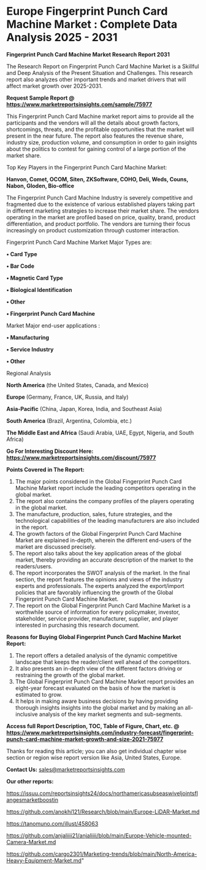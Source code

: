 # Europe Fingerprint Punch Card Machine Market : Complete Data Analysis 2025 - 2031

<strong>Fingerprint Punch Card Machine Market Research Report 2031</strong>

The Research Report on Fingerprint Punch Card Machine Market is a Skillful and Deep Analysis of the Present Situation and Challenges. This research report also analyzes other important trends and market drivers that will affect market growth over 2025-2031.

<strong>Request Sample Report @ <a href=https://www.marketreportsinsights.com/sample/75977>https://www.marketreportsinsights.com/sample/75977</a></strong>

This Fingerprint Punch Card Machine market report aims to provide all the participants and the vendors will all the details about growth factors, shortcomings, threats, and the profitable opportunities that the market will present in the near future. The report also features the revenue share, industry size, production volume, and consumption in order to gain insights about the politics to contest for gaining control of a large portion of the market share.

Top Key Players in the Fingerprint Punch Card Machine Market:

<strong>Hanvon, Comet, OCOM, Siten, ZKSoftware, COHO, Deli, Weds, Couns, Nabon, Gloden, Bio-office</strong>

The Fingerprint Punch Card Machine Industry is severely competitive and fragmented due to the existence of various established players taking part in different marketing strategies to increase their market share. The vendors operating in the market are profiled based on price, quality, brand, product differentiation, and product portfolio. The vendors are turning their focus increasingly on product customization through customer interaction.

Fingerprint Punch Card Machine Market Major Types are:

<strong>• Card Type

• Bar Code

• Magnetic Card Type

• Biological Identification

• Other

• Fingerprint Punch Card Machine</strong>

Market Major end-user applications :

<strong>• Manufacturing

• Service Industry

• Other</strong>

Regional Analysis

</u><strong><b>North America</b></strong> (the United States, Canada, and Mexico)

<strong><b>Europe </b></strong>(Germany, France, UK, Russia, and Italy)

<strong><b>Asia-Pacific</b></strong> (China, Japan, Korea, India, and Southeast Asia)

<strong><b>South America</b></strong> (Brazil, Argentina, Colombia, etc.)

<strong><b>The Middle East and Africa</b></strong> (Saudi Arabia, UAE, Egypt, Nigeria, and South Africa)

<strong>Go For Interesting Discount Here: <a href=https://www.marketreportsinsights.com/discount/75977>https://www.marketreportsinsights.com/discount/75977</a></strong>

<strong>Points Covered in The Report:</strong>
<ol>
  <li>The major points considered in the Global Fingerprint Punch Card Machine Market report include the leading competitors operating in the global market.</li>
  <li>The report also contains the company profiles of the players operating in the global market.</li>
  <li>The manufacture, production, sales, future strategies, and the technological capabilities of the leading manufacturers are also included in the report.</li>
  <li>The growth factors of the Global Fingerprint Punch Card Machine Market are explained in-depth, wherein the different end-users of the market are discussed precisely.</li>
  <li>The report also talks about the key application areas of the global market, thereby providing an accurate description of the market to the readers/users.</li>
  <li>The report incorporates the SWOT analysis of the market. In the final section, the report features the opinions and views of the industry experts and professionals. The experts analyzed the export/import policies that are favorably influencing the growth of the Global Fingerprint Punch Card Machine Market.</li>
  <li>The report on the Global Fingerprint Punch Card Machine Market is a worthwhile source of information for every policymaker, investor, stakeholder, service provider, manufacturer, supplier, and player interested in purchasing this research document.</li>
</ol>
<strong>Reasons for Buying Global Fingerprint Punch Card Machine Market Report:</strong>

<ol>
  <li>The report offers a detailed analysis of the dynamic competitive landscape that keeps the reader/client well ahead of the competitors.</li>
  <li>It also presents an in-depth view of the different factors driving or restraining the growth of the global market.</li>
  <li>The Global Fingerprint Punch Card Machine Market report provides an eight-year forecast evaluated on the basis of how the market is estimated to grow.</li>
  <li>It helps in making aware business decisions by having providing thorough insights insights into the global market and by making an all-inclusive analysis of the key market segments and sub-segments.</li>
</ol>
<strong>Access full Report Description, TOC, Table of Figure, Chart, etc. @ <a href=https://www.marketreportsinsights.com/industry-forecast/fingerprint-punch-card-machine-market-growth-and-size-2021-75977>https://www.marketreportsinsights.com/industry-forecast/fingerprint-punch-card-machine-market-growth-and-size-2021-75977</a></strong>


Thanks for reading this article; you can also get individual chapter wise section or region wise report version like Asia, United States, Europe.

<strong>Contact Us:</strong>
sales@marketreportsinsights.com

<strong>Our other reports:</strong>

<a href=https://issuu.com/reportsinsights24/docs/northamericasubseaswiveljointsflangesmarketboostin>https://issuu.com/reportsinsights24/docs/northamericasubseaswiveljointsflangesmarketboostin</a>

<a href=https://github.com/anokhi121/Research/blob/main/Europe-LiDAR-Market.md>https://github.com/anokhi121/Research/blob/main/Europe-LiDAR-Market.md</a>

<a href=https://tanomuno.com/illust/458063>https://tanomuno.com/illust/458063</a>

<a href=https://github.com/anjaliiii21/anjaliiii/blob/main/Europe-Vehicle-mounted-Camera-Market.md>https://github.com/anjaliiii21/anjaliiii/blob/main/Europe-Vehicle-mounted-Camera-Market.md</a>

<a href=https://github.com/cargo2301/Marketing-trends/blob/main/North-America-Heavy-Equipment-Market.md>https://github.com/cargo2301/Marketing-trends/blob/main/North-America-Heavy-Equipment-Market.md</a>"
